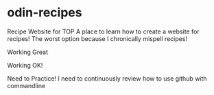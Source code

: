 # odin-recipes
Recipe Website for TOP
A place to learn how to create a website for recipes! The worst option because I chronically mispell recipes!

Working Great


Working OK!

Need to Practice!
I need to continuously review how to use github with commandline
